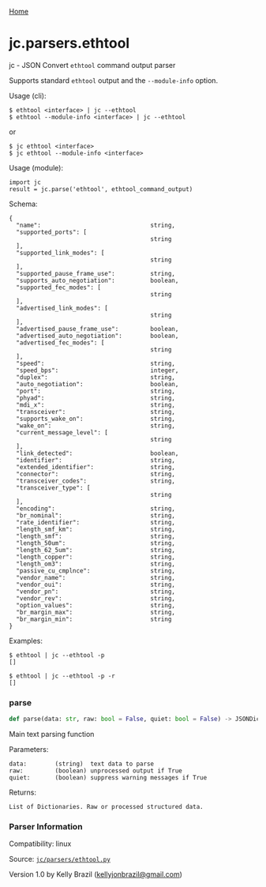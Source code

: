 [Home](https://kellyjonbrazil.github.io/jc/)
<a id="jc.parsers.ethtool"></a>

# jc.parsers.ethtool

jc - JSON Convert `ethtool` command output parser

Supports standard `ethtool` output and the `--module-info` option.

Usage (cli):

    $ ethtool <interface> | jc --ethtool
    $ ethtool --module-info <interface> | jc --ethtool

or

    $ jc ethtool <interface>
    $ jc ethtool --module-info <interface>

Usage (module):

    import jc
    result = jc.parse('ethtool', ethtool_command_output)

Schema:

    {
      "name":                               string,
      "supported_ports": [
                                            string
      ],
      "supported_link_modes": [
                                            string
      ],
      "supported_pause_frame_use":          string,
      "supports_auto_negotiation":          boolean,
      "supported_fec_modes": [
                                            string
      ],
      "advertised_link_modes": [
                                            string
      ],
      "advertised_pause_frame_use":         boolean,
      "advertised_auto_negotiation":        boolean,
      "advertised_fec_modes": [
                                            string
      ],
      "speed":                              string,
      "speed_bps":                          integer,
      "duplex":                             string,
      "auto_negotiation":                   boolean,
      "port":                               string,
      "phyad":                              string,
      "mdi_x":                              string,
      "transceiver":                        string,
      "supports_wake_on":                   string,
      "wake_on":                            string,
      "current_message_level": [
                                            string
      ],
      "link_detected":                      boolean,
      "identifier":                         string,
      "extended_identifier":                string,
      "connector":                          string,
      "transceiver_codes":                  string,
      "transceiver_type": [
                                            string
      ],
      "encoding":                           string,
      "br_nominal":                         string,
      "rate_identifier":                    string,
      "length_smf_km":                      string,
      "length_smf":                         string,
      "length_50um":                        string,
      "length_62_5um":                      string,
      "length_copper":                      string,
      "length_om3":                         string,
      "passive_cu_cmplnce":                 string,
      "vendor_name":                        string,
      "vendor_oui":                         string,
      "vendor_pn":                          string,
      "vendor_rev":                         string,
      "option_values":                      string,
      "br_margin_max":                      string,
      "br_margin_min":                      string
    }

Examples:

    $ ethtool | jc --ethtool -p
    []

    $ ethtool | jc --ethtool -p -r
    []

<a id="jc.parsers.ethtool.parse"></a>

### parse

```python
def parse(data: str, raw: bool = False, quiet: bool = False) -> JSONDictType
```

Main text parsing function

Parameters:

    data:        (string)  text data to parse
    raw:         (boolean) unprocessed output if True
    quiet:       (boolean) suppress warning messages if True

Returns:

    List of Dictionaries. Raw or processed structured data.

### Parser Information
Compatibility:  linux

Source: [`jc/parsers/ethtool.py`](https://github.com/kellyjonbrazil/jc/blob/master/jc/parsers/ethtool.py)

Version 1.0 by Kelly Brazil (kellyjonbrazil@gmail.com)
